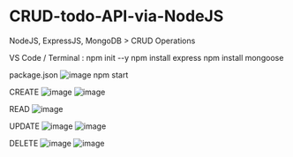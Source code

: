# CRUD-todo-API-via-NodeJS
NodeJS, ExpressJS, MongoDB > CRUD Operations


VS Code / Terminal :
npm init --y
npm install express
npm install mongoose

package.json 
![image](https://user-images.githubusercontent.com/81321769/183383971-99878d86-c780-4a56-8324-40aa094f62a5.png)
npm start

CREATE
![image](https://user-images.githubusercontent.com/81321769/183384377-9807791a-46d5-4789-aabc-92e8b600a68a.png)
![image](https://user-images.githubusercontent.com/81321769/183384585-51bdb47a-2f49-489e-9507-5f4319f93aed.png)

READ
![image](https://user-images.githubusercontent.com/81321769/183384822-194a0fd4-e814-403c-9ff1-d2734488ae49.png)

UPDATE
![image](https://user-images.githubusercontent.com/81321769/183384705-5f235a7c-bb4c-428b-abf1-e27a7a9a9b6c.png)
![image](https://user-images.githubusercontent.com/81321769/183384725-ab0d0a90-6849-4939-b3c2-2d5a2c3e3f88.png)

DELETE
![image](https://user-images.githubusercontent.com/81321769/183384163-c9e476cf-e3f7-46a2-aa47-e2148e87ae57.png)
![image](https://user-images.githubusercontent.com/81321769/183384204-855adf92-bc62-486e-a628-8131a1895b12.png)
